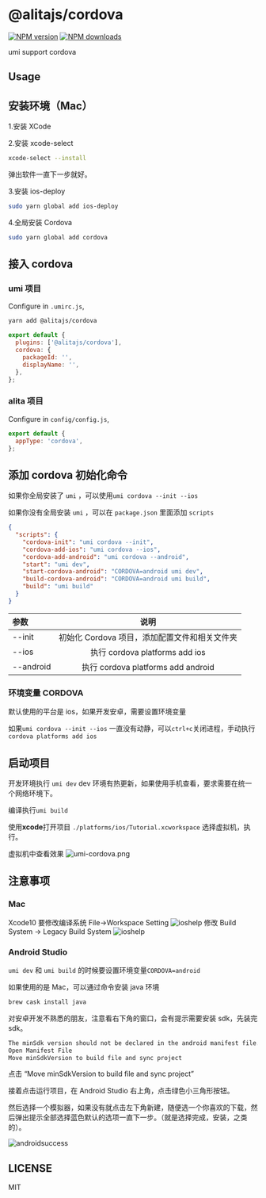 # @alitajs/cordova

[![NPM version](https://img.shields.io/npm/v/@alitajs/cordova.svg?style=flat)](https://npmjs.org/package/@alitajs/cordova) [![NPM downloads](http://img.shields.io/npm/dm/@alitajs/cordova.svg?style=flat)](https://npmjs.org/package/@alitajs/cordova)

umi support cordova

## Usage

## 安装环境（Mac）

1.安装 XCode

2.安装 xcode-select

```bash
xcode-select --install
```

弹出软件一直下一步就好。

3.安装 ios-deploy

```bash
sudo yarn global add ios-deploy
```

4.全局安装 Cordova

```bash
sudo yarn global add cordova
```

## 接入 cordova

### umi 项目

Configure in `.umirc.js`,

```sh
yarn add @alitajs/cordova
```

```js
export default {
  plugins: ['@alitajs/cordova'],
  cordova: {
    packageId: '',
    displayName: '',
  },
};
```

### alita 项目

Configure in `config/config.js`,

```js
export default {
  appType: 'cordova',
};
```

## 添加 cordova 初始化命令

如果你全局安装了 `umi` ，可以使用`umi cordova --init --ios`

如果你没有全局安装 `umi` ，可以在 `package.json` 里面添加 `scripts`

```json
{
  "scripts": {
    "cordova-init": "umi cordova --init",
    "cordova-add-ios": "umi cordova --ios",
    "cordova-add-android": "umi cordova --android",
    "start": "umi dev",
    "start-cordova-android": "CORDOVA=android umi dev",
    "build-cordova-android": "CORDOVA=android umi build",
    "build": "umi build"
  }
}
```

| 参数      |                     说明                      |
| :-------- | :-------------------------------------------: |
| --init    | 初始化 Cordova 项目，添加配置文件和相关文件夹 |
| --ios     |        执行 cordova platforms add ios         |
| --android |      执行 cordova platforms add android       |

### 环境变量 CORDOVA

默认使用的平台是 ios，如果开发安卓，需要设置环境变量

如果`umi cordova --init --ios` 一直没有动静，可以`ctrl+c`关闭进程，手动执行`cordova platforms add ios`

## 启动项目

开发环境执行 `umi dev` dev 环境有热更新，如果使用手机查看，要求需要在统一个网络环境下。

编译执行`umi build`

使用**xcode**打开项目 `./platforms/ios/Tutorial.xcworkspace` 选择虚拟机，执行。

虚拟机中查看效果 ![umi-cordova.png](./public/umi-cordova.png)

## 注意事项

### Mac

Xcode10 要修改编译系统 File->Workspace Setting ![ioshelp](./public/ioshelp1.png) 修改 Build System -> Legacy Build System ![ioshelp](./public/ioshelp2.png)

### Android Studio

`umi dev` 和 `umi build` 的时候要设置环境变量`CORDOVA=android`

如果使用的是 Mac，可以通过命令安装 java 环境

```bash
brew cask install java
```

对安卓开发不熟悉的朋友，注意看右下角的窗口，会有提示需要安装 sdk，先装完 sdk。

```bash
The minSdk version should not be declared in the android manifest file. You can move the version from the manifest to the defaultConfig in the build.gradle file.
Open Manifest File
Move minSdkVersion to build file and sync project
```

点击 “Move minSdkVersion to build file and sync project”

接着点击运行项目，在 Android Studio 右上角，点击绿色小三角形按钮。

然后选择一个模拟器，如果没有就点击左下角新建，随便选一个你喜欢的下载，然后弹出提示全部选择蓝色默认的选项一直下一步。（就是选择完成，安装，之类的）。

![androidsuccess](./public/androidsuccess.png)

## LICENSE

MIT
